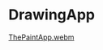 # DrawingApp

[ThePaintApp.webm](https://github.com/user-attachments/assets/67382e5d-6bf8-49bc-a00a-de175f855731)
